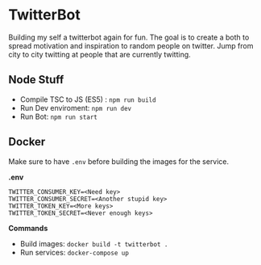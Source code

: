 # TwitterBot

Building my self a twitterbot again for fun. The goal is to create a both to spread motivation and inspiration to random people on twitter. Jump from city to city twitting at people that are currently twitting.

## Node Stuff

- Compile TSC to JS (ES5) : `npm run build`
- Run Dev enviroment: `npm run dev`
- Run Bot: `npm run start`

## Docker

Make sure to have `.env` before building the images for the service.

**.env**

```
TWITTER_CONSUMER_KEY=<Need key>
TWITTER_CONSUMER_SECRET=<Another stupid key>
TWITTER_TOKEN_KEY=<More keys>
TWITTER_TOKEN_SECRET=<Never enough keys>
```

**Commands**

- Build images: `docker build -t twitterbot .`
- Run services: `docker-compose up`
